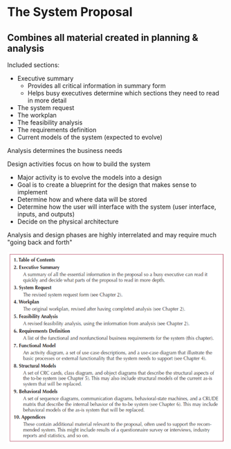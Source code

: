 # The System Proposal

## Combines all material created in planning & analysis

Included sections:

- Executive summary
  - Provides all critical information in summary form
  - Helps busy executives determine which sections they need to read in more detail
- The system request
- The workplan
- The feasibility analysis
- The requirements definition
- Current models of the system (expected to evolve)

Analysis determines the business needs

Design activities focus on how to build the system

- Major activity is to evolve the models into a design
- Goal is to create a blueprint for the design that makes sense to implement
- Determine how and where data will be stored
- Determine how the user will interface with the system (user interface, inputs, and outputs)
- Decide on the physical architecture

Analysis and design phases are highly interrelated and may require much "going back and forth"

![System Proposal Template](imgs/System_Proposal_Template.png)
